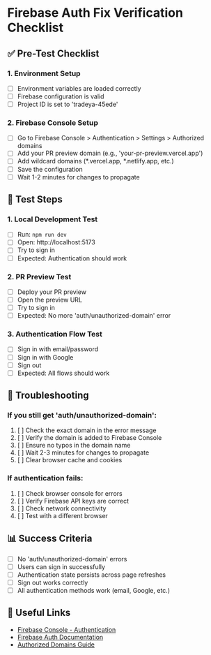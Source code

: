 # Firebase Auth Fix Verification Checklist

## ✅ Pre-Test Checklist

### 1. Environment Setup
- [ ] Environment variables are loaded correctly
- [ ] Firebase configuration is valid
- [ ] Project ID is set to 'tradeya-45ede'

### 2. Firebase Console Setup
- [ ] Go to Firebase Console > Authentication > Settings > Authorized domains
- [ ] Add your PR preview domain (e.g., 'your-pr-preview.vercel.app')
- [ ] Add wildcard domains (*.vercel.app, *.netlify.app, etc.)
- [ ] Save the configuration
- [ ] Wait 1-2 minutes for changes to propagate

## 🧪 Test Steps

### 1. Local Development Test
- [ ] Run: `npm run dev`
- [ ] Open: http://localhost:5173
- [ ] Try to sign in
- [ ] Expected: Authentication should work

### 2. PR Preview Test
- [ ] Deploy your PR preview
- [ ] Open the preview URL
- [ ] Try to sign in
- [ ] Expected: No more 'auth/unauthorized-domain' error

### 3. Authentication Flow Test
- [ ] Sign in with email/password
- [ ] Sign in with Google
- [ ] Sign out
- [ ] Expected: All flows should work

## 🚨 Troubleshooting

### If you still get 'auth/unauthorized-domain':
1. [ ] Check the exact domain in the error message
2. [ ] Verify the domain is added to Firebase Console
3. [ ] Ensure no typos in the domain name
4. [ ] Wait 2-3 minutes for changes to propagate
5. [ ] Clear browser cache and cookies

### If authentication fails:
1. [ ] Check browser console for errors
2. [ ] Verify Firebase API keys are correct
3. [ ] Check network connectivity
4. [ ] Test with a different browser

## 📊 Success Criteria

- [ ] No 'auth/unauthorized-domain' errors
- [ ] Users can sign in successfully
- [ ] Authentication state persists across page refreshes
- [ ] Sign out works correctly
- [ ] All authentication methods work (email, Google, etc.)

## 🔗 Useful Links

- [Firebase Console - Authentication](https://console.firebase.google.com/project/tradeya-45ede/authentication/settings)
- [Firebase Auth Documentation](https://firebase.google.com/docs/auth/web/start)
- [Authorized Domains Guide](https://firebase.google.com/docs/auth/web/domain-restrictions)
